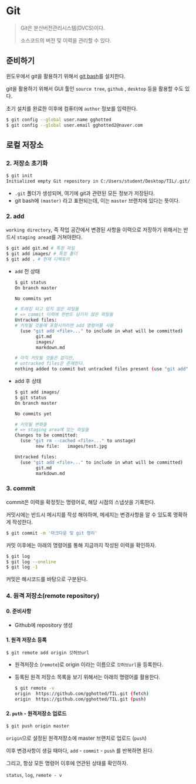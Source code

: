 # Git

> Git은 분산버전관리시스템(DVCS)이다.
>
> 소스코드의 버전 및 이력을 관리할 수 있다.



## 준비하기

윈도우에서 git을 활용하기 위해서  [git bash](https://gitforwindows.org/)를 설치한다.

git을 활용하기 위해서 GUI 툴인 `source tree`,  `github` , `desktop` 등을 활용할 수도 있다.

초기 설치를 완료한 이후에 컴퓨터에 `author` 정보를 입력한다.

```bash
$ git config --global user.name gghotted
$ git config --global user.email gghotted2@naver.com
```



## 로컬 저장소

### 2. 저장소 초기화

```bash
$ git init
Initialized empty Git repository in C:/Users/student/Desktop/TIL/.git/
```



* `.git` 폴더가 생성되며, 여기에 git과 관련된 모든 정보가 저장된다.
* git bash에 `(master)` 라고 표현되는데, 이는 `master` 브랜치에 있다는 뜻이다.



### 2. add

`working directory`, 즉 작업 공간에서 변경된 사항을 이력으로 저장하기 위해서는 반드시 `staging aread`를 거쳐야한다.

```bash
$ git add git.md # 특정 파일
$ git add images/ # 특정 폴더
$ git add . # 현재 디렉토리
```



* `add` 전 상태

  ```bash
  $ git status
  On branch master
  
  No commits yet
  
  # 트래킹 되고 있지 않은 파일들
  # => commit 이력에 한번도 담기지 않은 파일들
  Untracked files:
  # 커밋될 것들에 포함시키러면 add 명령어를 사용
    (use "git add <file>..." to include in what will be committed)
          git.md
          images/
          markdown.md
  
  # 아직 커밋될 것들은 없지만,
  # untracked files은 존재한다.
  nothing added to commit but untracked files present (use "git add" to track)
  ```

* add 후 상태

  ```bash
  $ git add images/
  $ git status
  On branch master
  
  No commits yet
  
  # 커밋될 변화들
  # => staging area에 있는 파일들
  Changes to be committed:
    (use "git rm --cached <file>..." to unstage)
          new file:   images/test.jpg
  
  Untracked files:
    (use "git add <file>..." to include in what will be committed)
          git.md
          markdown.md
  ```



### 3. commit

commit은 이력을 확정짓는 명령어로, 해당 시점의 스냅샷을 기록한다.

커밋시에는 반드시 메시지를 작성 해야하며, 메세지는 변경사항을 알 수 있도록 명확하게 작성한다.

```bash
$ git commit -m '마크다운 및 git 정리'
```

커밋 이후에는 아래의 명령어를 통해 지금까지 작성된 이력을 확인하자.

```bash
$ git log
$ git log --oneline
$ git log -1
```

커밋은 해시코드를 바탕으로 구분된다.



### 4. 원격 저장소(remote repository)

#### 0. 준비사항

* Github에 repository 생성



#### 1. 원격 저장소 등록

```bash
$ git remote add origin 깃허브url
```

* 원격저장소 (`remote`)로  origin 이라는 이름으로 `깃허브url`을 등록한다.

* 등록된 원격 저장소 목록을 보기 위해서는 아래의 명령어를 활용한다.

  ```bash
  $ git remote -v
  origin  https://github.com/gghotted/TIL.git (fetch)
  origin  https://github.com/gghotted/TIL.git (push)
  ```

  

#### 2. `puth` - 원격저장소 업로드

```bash
$ git push origin master
```

`origin`으로 설정된 원격저장소에 master 브랜치로 업로드 (`push`)

이후 변경사항이 생길 때마다, `add` - `commit` - `push` 를 반복하면 된다.

그리고, 항상 모든 명령어 이후에 연관된 상태를 확인하자.

`status`, `log`, `remote - v`